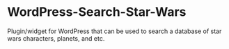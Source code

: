 # WordPress-Search-Star-Wars
Plugin/widget for WordPress that can be used to search a database of star wars characters, planets, and etc.
